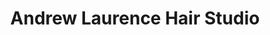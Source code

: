 ---
title: "Andrew Laurence Hair Studio"
url: /wrexham/andrew-laurence-hair-studio/
shop: Friseur
---